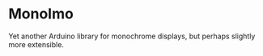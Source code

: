 # MonoImo
Yet another Arduino library for monochrome displays, but perhaps slightly more extensible.
